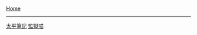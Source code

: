 <!-- 07-fan-zui-xue/_sidebar -->

[Home](/README)

---

[太平筆記](/07-fan-zui-xue/tai-pin/README.md)
[監獄喵](/07-fan-zui-xue/the.cat/README.md)
